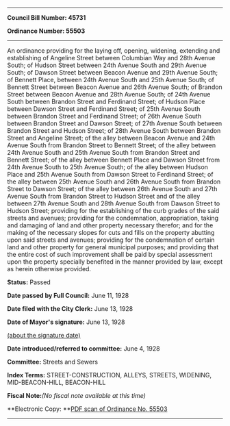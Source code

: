 

********

**Council Bill Number: 45731**
   
**Ordinance Number: 55503**
********

 An ordinance providing for the laying off, opening, widening, extending and establishing of Angeline Street between Columbian Way and 28th Avenue South; of Hudson Street between 24th Avenue South and 29th Avenue South; of Dawson Street between Beacon Avenue and 29th Avenue South; of Bennett Place, between 24th Avenue South and 25th Avenue South; of Bennett Street between Beacon Avenue and 26th Avenue South; of Brandon Street between Beacon Avenue and 28th Avenue South; of 24th Avenue South between Brandon Street and Ferdinand Street; of Hudson Place between Dawson Street and Ferdinand Street; of 25th Avenue South between Brandon Street and Ferdinand Street; of 26th Avenue South between Brandon Street and Dawson Street; of 27th Avenue South between Brandon Street and Hudson Street; of 28th Avenue South between Brandon Street and Angeline Street; of the alley between Beacon Avenue and 24th Avenue South from Brandon Street to Bennett Street; of the alley between 24th Avenue  South and 25th Avenue South from Brandon Street and Bennett Street; of the alley between Bennett Place and Dawson Street from 24th Avenue South to 25th Avenue South; of the alley between Hudson Place and 25th Avenue South from Dawson Street to Ferdinand Street; of the alley between 25th Avenue South and 26th Avenue South from Brandon Street to Dawson Street; of the alley between 26th Avenue South and 27th Avenue South from Brandon Street to Hudson Street and of the alley between 27th Avenue South and 28th Avenue South from Dawson Street to Hudson Street; providing for the establishing of the curb grades of the said streets and avenues; providing for the condemnation, appropriation, taking and damaging of land and other property necessary therefor; and for the making of the necessary slopes for cuts and fills on the property abutting upon said streets and avenues; providing for the condemnation of certain land and other property for general municipal purposes; and providing that the entire cost of such improvement shall be paid by special assessment upon the property specially benefited in the manner provided by law, except as herein otherwise provided.

**Status:** Passed
   
**Date passed by Full Council:** June 11, 1928
   
**Date filed with the City Clerk:** June 13, 1928
   
**Date of Mayor's signature:** June 13, 1928
   
[(about the signature date)](/~public/approvaldate.htm)
   
   
   
**Date introduced/referred to committee:** June 4, 1928
   
**Committee:** Streets and Sewers
   
   
**Index Terms:** STREET-CONSTRUCTION, ALLEYS, STREETS, WIDENING, MID-BEACON-HILL, BEACON-HILL

**Fiscal Note:**_(No fiscal note available at this time)_

**Electronic Copy: **[PDF scan of Ordinance No. 55503](/~archives/Ordinances/Ord_55503.pdf)

********

